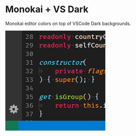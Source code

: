 # Monokai + VS Dark
Monokai editor colors on top of VSCode Dark backgrounds.

![](img/theme-vsmonokai.png)
